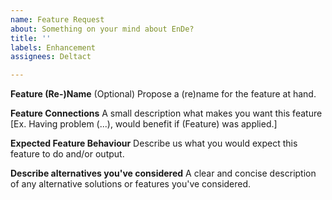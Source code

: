 ```yaml
---
name: Feature Request
about: Something on your mind about EnDe?
title: ''
labels: Enhancement
assignees: Deltact

---
```


**Feature (Re-)Name**
(Optional) Propose a (re)name for the feature at hand. 

**Feature Connections**
A small description what makes you want this feature [Ex. Having problem (...), would benefit if (Feature) was applied.]

**Expected Feature Behaviour**
Describe us what you would expect this feature to do and/or output.

**Describe alternatives you've considered**
A clear and concise description of any alternative solutions or features you've considered.
